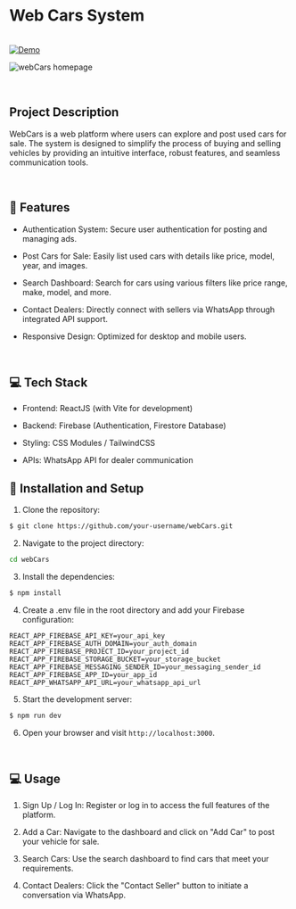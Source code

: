 # Web Cars System

</br>

<a href="https://web-cars-ge.netlify.app/">
  <img src="https://img.shields.io/badge/-Access%20Website-%23e11138?style=for-the-badge" alt="Demo">
</a>

</br>

![webCars homepage](https://github.com/user-attachments/assets/8ca86e9b-3952-4dc1-8cfb-cecb7756ae80)

</br>


## Project Description

WebCars is a web platform where users can explore and post used cars for sale. The system is designed to simplify the process of buying and selling vehicles by providing an intuitive interface, robust features, and seamless communication tools.

</br>

## 🚀 Features

* Authentication System: Secure user authentication for posting and managing ads.

* Post Cars for Sale: Easily list used cars with details like price, model, year, and images.

* Search Dashboard: Search for cars using various filters like price range, make, model, and more.

* Contact Dealers: Directly connect with sellers via WhatsApp through integrated API support.

* Responsive Design: Optimized for desktop and mobile users.


</br>

## 💻 Tech Stack

* Frontend: ReactJS (with Vite for development)

* Backend: Firebase (Authentication, Firestore Database)

* Styling: CSS Modules / TailwindCSS

* APIs: WhatsApp API for dealer communication

## 🔨 Installation and Setup

1. Clone the repository:

```bash
$ git clone https://github.com/your-username/webCars.git
```

2. Navigate to the project directory:

```bash
cd webCars
```

3. Install the dependencies:

```bash
$ npm install
```

4. Create a .env file in the root directory and add your Firebase configuration:

```.env
REACT_APP_FIREBASE_API_KEY=your_api_key
REACT_APP_FIREBASE_AUTH_DOMAIN=your_auth_domain
REACT_APP_FIREBASE_PROJECT_ID=your_project_id
REACT_APP_FIREBASE_STORAGE_BUCKET=your_storage_bucket
REACT_APP_FIREBASE_MESSAGING_SENDER_ID=your_messaging_sender_id
REACT_APP_FIREBASE_APP_ID=your_app_id
REACT_APP_WHATSAPP_API_URL=your_whatsapp_api_url
```

5. Start the development server:

```bash
$ npm run dev
```

6. Open your browser and visit `http://localhost:3000`.


</br>

## 💻 Usage

1. Sign Up / Log In: Register or log in to access the full features of the platform.

2. Add a Car: Navigate to the dashboard and click on "Add Car" to post your vehicle for sale.

3. Search Cars: Use the search dashboard to find cars that meet your requirements.

4. Contact Dealers: Click the "Contact Seller" button to initiate a conversation via WhatsApp.

